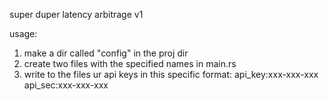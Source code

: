 super duper latency arbitrage v1

usage:
1. make a dir called "config" in the proj dir
2. create two files with the specified names in main.rs
3. write to the files ur api keys in this specific format:
   api_key:xxx-xxx-xxx
   api_sec:xxx-xxx-xxx
